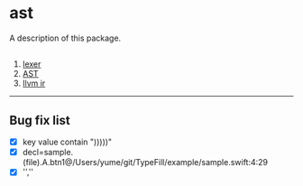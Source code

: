 # ast

A description of this package.


## 

 1. [lexer](https://harlanhaskins.com/2017/01/08/building-a-compiler-with-swift-in-llvm-part-1-introduction-and-the-lexer.html)
 2. [AST](https://harlanhaskins.com/2017/01/09/building-a-compiler-with-swift-in-llvm-part-2-ast-and-the-parser.html)
 3. [llvm ir](https://harlanhaskins.com/2017/01/11/building-a-compiler-with-swift-in-llvm-part-3-code-generation-to-llvm-ir.html)

---

## Bug fix list

- [x] key value contain ")))))"
- [x] decl=sample.(file).A.btn1@/Users/yume/git/TypeFill/example/sample.swift:4:29
- [x] '',''
